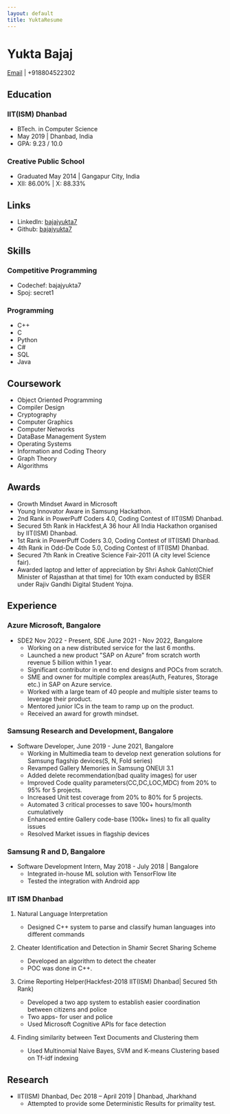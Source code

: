 ```yaml
---
layout: default
title: YuktaResume
---
```

# Yukta Bajaj
[Email](mailto:bajajyukta7@gmail.com) | +918804522302

## Education

### IIT(ISM) Dhanbad
- BTech. in Computer Science
- May 2019 | Dhanbad, India
- GPA: 9.23 / 10.0

### Creative Public School
- Graduated May 2014 | Gangapur City, India
- XII: 86.00% | X: 88.33%

## Links
- LinkedIn: [bajajyukta7](https://www.linkedin.com/in/bajajyukta7)
- Github: [bajajyukta7](https://github.com/bajajyukta7)

## Skills
### Competitive Programming
- Codechef: bajajyukta7
- Spoj: secret1

### Programming
- C++
- C
- Python
- C#
- SQL
- Java

## Coursework
- Object Oriented Programming
- Compiler Design
- Cryptography
- Computer Graphics
- Computer Networks
- DataBase Management System
- Operating Systems
- Information and Coding Theory
- Graph Theory
- Algorithms

## Awards
- Growth Mindset Award in Microsoft
- Young Innovator Aware in Samsung Hackathon.
- 2nd Rank in PowerPuff Coders 4.0, Coding Contest of IIT(ISM) Dhanbad.
- Secured 5th Rank in Hackfest,A 36 hour All India Hackathon organised by IIT(ISM) Dhanbad.
- 1st Rank in PowerPuff Coders 3.0, Coding Contest of IIT(ISM) Dhanbad.
- 4th Rank in Odd-De Code 5.0, Coding Contest of IIT(ISM) Dhanbad.
- Secured 7th Rank in Creative Science Fair-2011 (A city level Science fair).
- Awarded laptop and letter of appreciation by Shri Ashok Gahlot(Chief Minister of Rajasthan at that time) for 10th exam conducted by BSER under Rajiv Gandhi Digital Student Yojna.

## Experience

### Azure Microsoft, Bangalore
- SDE2 Nov 2022 - Present, SDE June 2021 - Nov 2022, Bangalore
  - Working on a new distributed service for the last 6 months.
  - Launched a new product "SAP on Azure" from scratch worth revenue 5 billion within 1 year.
  - Significant contributor in end to end designs and POCs from scratch.
  - SME and owner for multiple complex areas(Auth, Features, Storage etc.) in SAP on Azure service.
  - Worked with a large team of 40 people and multiple sister teams to leverage their product.
  - Mentored junior ICs in the team to ramp up on the product.
  - Received an award for growth mindset.

### Samsung Research and Development, Bangalore
- Software Developer, June 2019 - June 2021, Bangalore
  - Working in Multimedia team to develop next generation solutions for Samsung flagship devices(S, N, Fold series)
  - Revamped Gallery Memories in Samsung ONEUI 3.1
  - Added delete recommendation(bad quality images) for user
  - Improved Code quality parameters(CC,DC,LOC,MDC) from 20% to 95% for 5 projects.
  - Increased Unit test coverage from 20% to 80% for 5 projects.
  - Automated 3 critical processes to save 100+ hours/month cumulatively
  - Enhanced entire Gallery code-base (100k+ lines) to fix all quality issues
  - Resolved Market issues in flagship devices

### Samsung R and D, Bangalore
- Software Development Intern, May 2018 - July 2018 | Bangalore
  - Integrated in-house ML solution with TensorFlow lite
  - Tested the integration with Android app

### IIT ISM Dhanbad
1. Natural Language Interpretation
   - Designed C++ system to parse and classify human languages into different commands 

2. Cheater Identification and Detection in Shamir Secret Sharing Scheme
   - Developed an algorithm to detect the cheater
   - POC was done in C++.

3. Crime Reporting Helper(Hackfest-2018 IIT(ISM) Dhanbad| Secured 5th Rank)
   - Developed a two app system to establish easier coordination between citizens and police
   - Two apps- for user and police
   - Used Microsoft Cognitive APIs for face detection

4. Finding similarity between Text Documents and Clustering them
   - Used Multinomial Naive Bayes, SVM and K-means Clustering based on Tf-idf indexing   

## Research
- IIT(ISM) Dhanbad, Dec 2018 – April 2019 | Dhanbad, Jharkhand
  - Attempted to provide some Deterministic Results for primality test.  
